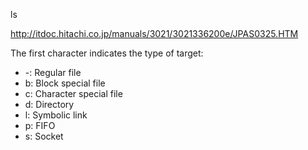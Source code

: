 ls

http://itdoc.hitachi.co.jp/manuals/3021/3021336200e/JPAS0325.HTM

The first character indicates the type of target:

- -: Regular file
- b: Block special file
- c: Character special file
- d: Directory
- l: Symbolic link
- p: FIFO
- s: Socket
